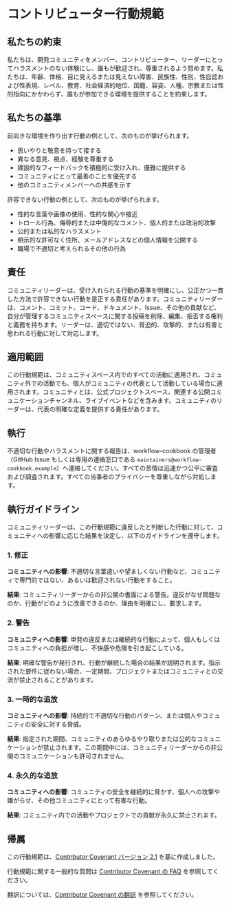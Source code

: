 # コントリビューター行動規範

## 私たちの約束

私たちは、開発コミュニティをメンバー、コントリビューター、リーダーにとってハラスメントのない体験にし、誰もが歓迎され、尊重されるよう努めます。私たちは、年齢、体格、目に見えるまたは見えない障害、民族性、性別、性自認および性表現、レベル、教育、社会経済的地位、国籍、容姿、人種、宗教または性的指向にかかわらず、誰もが参加できる環境を提供することを約束します。

## 私たちの基準

前向きな環境を作り出す行動の例として、次のものが挙げられます。

- 思いやりと敬意を持って接する
- 異なる意見、視点、経験を尊重する
- 建設的なフィードバックを積極的に受け入れ、優雅に提供する
- コミュニティにとって最善のことを優先する
- 他のコミュニティメンバーへの共感を示す

許容できない行動の例として、次のものが挙げられます。

- 性的な言葉や画像の使用、性的な関心や接近
- トロール行為、侮辱的または中傷的なコメント、個人的または政治的攻撃
- 公的または私的なハラスメント
- 明示的な許可なく住所、メールアドレスなどの個人情報を公開する
- 職場で不適切と考えられるその他の行為

## 責任

コミュニティリーダーは、受け入れられる行動の基準を明確にし、公正かつ一貫した方法で許容できない行動を是正する責任があります。コミュニティリーダーは、コメント、コミット、コード、ドキュメント、Issue、その他の貢献など、自分が管理するコミュニティスペースに関する投稿を削除、編集、拒否する権利と義務を持ちます。リーダーは、適切ではない、脅迫的、攻撃的、または有害と思われる行動に対して対応します。

## 適用範囲

この行動規範は、コミュニティスペース内でのすべての活動に適用され、コミュニティ外での活動でも、個人がコミュニティの代表として活動している場合に適用されます。コミュニティとは、公式プロジェクトスペース、関連する公開コミュニケーションチャンネル、ライブイベントなどを含みます。コミュニティのリーダーは、代表の明確な定義を提供する責任があります。

## 執行

不適切な行動やハラスメントに関する報告は、workflow-cookbook の管理者（GitHub Issue もしくは専用の連絡窓口である `maintainers@workflow-cookbook.example`）へ連絡してください。すべての苦情は迅速かつ公平に審査および調査されます。すべての当事者のプライバシーを尊重しながら対処します。

## 執行ガイドライン

コミュニティリーダーは、この行動規範に違反したと判断した行動に対して、コミュニティへの影響に応じた結果を決定し、以下のガイドラインを遵守します。

### 1. 修正

**コミュニティへの影響**: 不適切な言葉遣いや望ましくない行動など、コミュニティで専門的ではない、あるいは歓迎されない行動をすること。

**結果**: コミュニティリーダーからの非公開の書面による警告。違反がなぜ問題なのか、行動がどのように改善できるのか、理由を明確にし、要求します。

### 2. 警告

**コミュニティへの影響**: 単発の違反または継続的な行動によって、個人もしくはコミュニティへの負担が増し、不快感や危険を引き起こしている。

**結果**: 明確な警告が発行され、行動が継続した場合の結果が説明されます。指示された要件に従わない場合、一定期間、プロジェクトまたはコミュニティとの交流が禁止されることがあります。

### 3. 一時的な追放

**コミュニティへの影響**: 持続的で不適切な行動のパターン、または個人やコミュニティの安全に対する脅威。

**結果**: 指定された期間、コミュニティのあらゆるやり取りまたは公的なコミュニケーションが禁止されます。この期間中には、コミュニティリーダーからの非公開のコミュニケーションも許可されません。

### 4. 永久的な追放

**コミュニティへの影響**: コミュニティの安全を継続的に脅かす、個人への攻撃や嫌がらせ、その他コミュニティにとって有害な行動。

**結果**: コミュニティ内での活動やプロジェクトでの貢献が永久に禁止されます。

## 帰属

この行動規範は、[Contributor Covenant バージョン 2.1](https://www.contributor-covenant.org/version/2/1/code_of_conduct.html) を基に作成しました。

行動規範に関する一般的な質問は [Contributor Covenant の FAQ](https://www.contributor-covenant.org/faq) を参照してください。

翻訳については、[Contributor Covenant の翻訳](https://www.contributor-covenant.org/translations) を参照してください。

